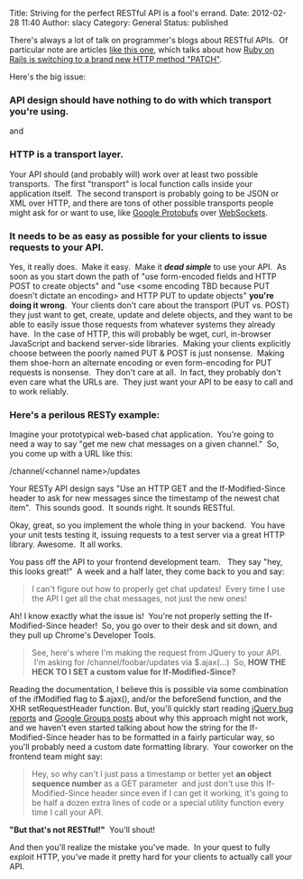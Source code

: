 Title: Striving for the perfect RESTful API is a fool's errand.
Date: 2012-02-28 11:40
Author: slacy
Category: General
Status: published

There's always a lot of talk on programmer's blogs about RESTful APIs.
 Of particular note are articles [like this
one](https://github.com/rails/rails/issues/348), which talks about how
[Ruby on Rails is switching to a brand new HTTP method
"PATCH"](http://weblog.rubyonrails.org/2012/2/26/edge-rails-patch-is-the-new-primary-http-method-for-updates).

Here's the big issue:

### API design should have nothing to do with which transport you're using.

and

### HTTP is a transport layer.

Your API should (and probably will) work over at least two possible
transports.  The first "transport" is local function calls inside your
application itself.  The second transport is probably going to be JSON
or XML over HTTP, and there are tons of other possible transports people
might ask for or want to use, like [Google
Protobufs](http://code.google.com/p/protobuf/) over
[WebSockets](http://dev.w3.org/html5/websockets/).

### It needs to be as easy as possible for your clients to issue requests to your API.

Yes, it really does.  Make it easy.  Make it ***dead simple*** to use
your API.  As soon as you start down the path of "use form-encoded
fields and HTTP POST to create objects" and "use &lt;some encoding TBD
because PUT doesn't dictate an encoding&gt; and HTTP PUT to update
objects" **you're doing it wrong**.  Your clients don't care about the
transport (PUT vs. POST) they just want to get, create, update and
delete objects, and they want to be able to easily issue those requests
from whatever systems they already have.  In the case of HTTP, this will
probably be wget, curl, in-browser JavaScript and backend server-side
libraries.  Making your clients explicitly choose between the poorly
named PUT & POST is just nonsense.  Making them shoe-horn an alternate
encoding or even form-encoding for PUT requests is nonsense.  They don't
care at all.  In fact, they probably don't even care what the URLs are.
 They just want your API to be easy to call and to work reliably.

### Here's a perilous RESTy example:

Imagine your prototypical web-based chat application.  You're going to
need a way to say "get me new chat messages on a given channel."  So,
you come up with a URL like this:

/channel/&lt;channel name&gt;/updates

Your RESTy API design says "Use an HTTP GET and the If-Modified-Since
header to ask for new messages since the timestamp of the newest chat
item".  This sounds good.  It sounds right. It sounds RESTful.

Okay, great, so you implement the whole thing in your backend.  You have
your unit tests testing it, issuing requests to a test server via a
great HTTP library. Awesome.  It all works.

You pass off the API to your frontend development team.   They say "hey,
this looks great!"  A week and a half later, they come back to you and
say:

> I can't figure out how to properly get chat updates!  Every time I use
> the API I get all the chat messages, not just the new ones!

Ah! I know exactly what the issue is!  You're not properly setting the
If-Modified-Since header!  So, you go over to their desk and sit down,
and they pull up Chrome's Developer Tools.

> See, here's where I'm making the request from JQuery to your API.  I'm
> asking for /channel/foobar/updates via \$.ajax(...)  So, **HOW THE
> HECK TO I SET a custom value for If-Modified-Since?**

Reading the documentation, I believe this is possible via some
combination of the ifModified flag to \$.ajax(), and/or the beforeSend
function, and the XHR setRequestHeader function. But, you'll quickly
start reading [jQuery bug
reports](http://bugs.jquery.com/ticket/4918) and [Google Groups
posts](https://groups.google.com/forum/?fromgroups#!topic/jquery-en/-eec5qOKNDE) about
why this approach might not work, and we haven't even started talking
about how the string for the If-Modified-Since header has to be
formatted in a fairly particular way, so you'll probably need a custom
date formatting library.  Your coworker on the frontend team might say:

> Hey, so why can't I just pass a timestamp or better yet **an object
> sequence number** as a GET parameter  and just don't use this
> If-Modified-Since header since even if I can get it working, it's
> going to be half a dozen extra lines of code or a special utility
> function every time I call your API.

**"But that's not RESTful!"**  You'll shout!

And then you'll realize the mistake you've made.  In your quest to fully
exploit HTTP, you've made it pretty hard for your clients to actually
call your API.
